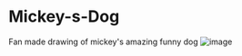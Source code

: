 # Mickey-s-Dog
Fan made drawing of mickey's amazing funny dog
![image](https://github.com/user-attachments/assets/37e15381-dbd8-43e0-851f-a9c9f5125bfa)
